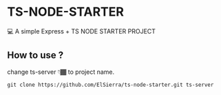 # TS-NODE-STARTER

💻 A simple Express + TS NODE STARTER PROJECT

## How to use ?

change ts-server 👇🏾 to project name.

`git clone https://github.com/ElSierra/ts-node-starter.git ts-server`
